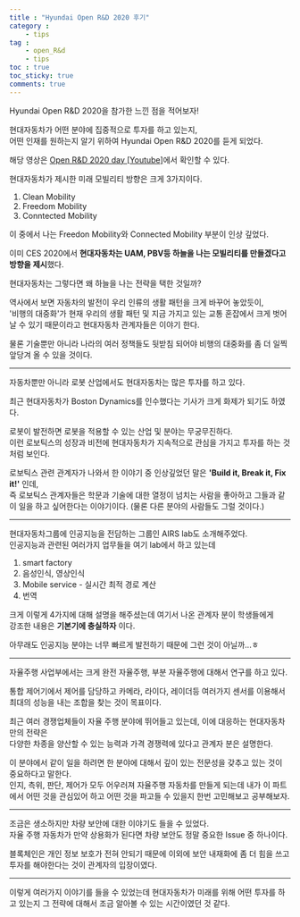 ```yaml
---
title : "Hyundai Open R&D 2020 후기"
category :
    - tips
tag :
    - open_R&d
    - tips
toc : true
toc_sticky: true
comments: true
---  
```


Hyundai Open R&D 2020을 참가한 느낀 점을 적어보자!

현대자동차가 어떤 분야에 집중적으로 투자를 하고 있는지,  
어떤 인재를 원하는지 알기 위하여 Hyundai Open R&D 2020를 듣게 되었다.  

해당 영상은 [Open R&D 2020 day [Youtube]](https://www.youtube.com/playlist?list=PL-rRSzJmICzX_rU2nKe3jiHqTtzfdDAcZ)에서 확인할 수 있다.  

현대자동차가 제시한 미래 모빌리티 방향은 크게 3가지이다.  
1. Clean Mobility  
2. Freedom Mobility  
3. Conntected Mobility  

이 중에서 나는 Freedon Mobility와 Connected Mobility 부분이 인상 깊었다.  

이미 CES 2020에서 **현대자동차는 UAM, PBV등 하늘을 나는 모빌리티를 만들겠다고 방향을 제시**했다.  

현대자동차는 그렇다면 왜 하늘을 나는 전략을 택한 것일까?  

역사에서 보면 자동차의 발전이 우리 인류의 생활 패턴을 크게 바꾸어 놓았듯이,  
'비행의 대중화'가 현재 우리의 생활 패턴 및 지금 가지고 있는 교통 혼잡에서 크게 벗어날 수 있기 때문이라고 현대자동차 관계자들은 이야기 한다.  

물론 기술뿐만 아니라 나라의 여러 정책들도 뒷받침 되어야 비행의 대중화를 좀 더 일찍 앞당겨 올 수 있을 것이다.  

---

자동차뿐만 아니라 로봇 산업에서도 현대자동차는 많은 투자를 하고 있다.  

최근 현대자동차가 Boston Dynamics를 인수했다는 기사가 크게 화제가 되기도 하였다.  

로봇이 발전하면 로봇을 적용할 수 있는 산업 및 분야는 무궁무진하다.  
이런 로보틱스의 성장과 비전에 현대자동차가 지속적으로 관심을 가지고 투자를 하는 것처럼 보인다.  

로보틱스 관련 관계자가 나와서 한 이야기 중 인상깊었던 말은 **'Build it, Break it, Fix it!'** 인데,  
즉 로보틱스 관계자들은 학문과 기술에 대한 열정이 넘치는 사람을 좋아하고 그들과 같이 일을 하고 싶어한다는 이야기이다. (물론 다른 분야의 사람들도 그럴 것이다.)  

---

현대자동차그룹에 인공지능을 전담하는 그룹인 AIRS lab도 소개해주었다.  
인공지능과 관련된 여러가지 업무들을 여기 lab에서 하고 있는데  
1. smart factory
2. 음성인식, 영상인식  
3. Mobile service - 실시간 최적 경로 계산  
4. 번역

크게 이렇게 4가지에 대해 설명을 해주셨는데 여기서 나온 관계자 분이 학생들에게  
강조한 내용은 **기본기에 충실하자** 이다.  

아무래도 인공지능 분야는 너무 빠르게 발전하기 때문에 그런 것이 아닐까...ㅎ  

---

자율주행 사업부에서는 크게 완전 자율주행, 부분 자율주행에 대해서 연구를 하고 있다.  

통합 제어기에서 제어를 담당하고 카메라, 라이다, 레이더등 여러가지 센서를 이용해서  
최대의 성능을 내는 조합을 찾는 것이 목표이다.  

최근 여러 경쟁업체들이 자율 주행 분야에 뛰어들고 있는데, 이에 대응하는 현대자동차만의 전략은  
다양한 차종을 양산할 수 있는 능력과 가격 경쟁력에 있다고 관계자 분은 설명한다.  

이 분야에서 같이 일을 하려면 한 분야에 대해서 깊이 있는 전문성을 갖추고 있는 것이 중요하다고 말한다.  
인지, 측위, 판단, 제어가 모두 어우러져 자율주행 자동차를 만들게 되는데 내가 이 파트에서 어떤 것을 관심있어 하고 어떤 것을 파고들 수 있을지 한번 고민해보고 공부해보자.  

---
조금은 생소하지만 차량 보안에 대한 이야기도 들을 수 있었다.  
자율 주행 자동차가 만약 상용화가 된다면 차량 보안도 정말 중요한 Issue 중 하나이다.  

블록체인은 개인 정보 보호가 전혀 안되기 때문에 이외에 보안 내재화에 좀 더 힘을 쓰고 투자를 해야한다는 것이 관계자의 입장이였다.  

---

이렇게 여러가지 이야기를 들을 수 있었는데 현대자동차가 미래를 위해 어떤 투자를 하고 있는지 그 전략에 대해서 조금 알아볼 수 있는 시간이였던 것 같다.  



